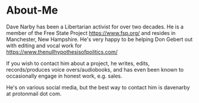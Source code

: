 # About-Me
Dave Narby has been a Libertarian activist for over two decades. He is a member of the Free State Project https://www.fsp.org/ and resides in Manchester, New Hampshire. He's very happy to be helping Don Gebert out with editing and vocal work for https://www.thenullhypothesisofpolitics.com/

If you wish to contact him about a project, he writes, edits, records/produces voice overs/audiobooks, and has even been known to occasionally engage in honest work, e.g. sales.

He's on various social media, but the best way to contact him is davenarby at protonmail dot com.
